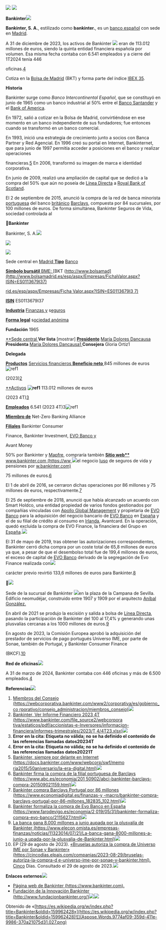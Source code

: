 ﻿![](Aspose.Words.9774af09-359d-411e-9986-370a21075d31.001.png) ![](Aspose.Words.9774af09-359d-411e-9986-370a21075d31.002.png)

**Bankinter![](Aspose.Words.9774af09-359d-411e-9986-370a21075d31.003.png)**

**Bankinter, S. A.**, estilizado como **bankinter.**, es un [banco español](https://es.wikipedia.org/wiki/Anexo:Bancos_de_Espa%C3%B1a) con sede en [Madrid](https://es.wikipedia.org/wiki/Madrid).

A  31  de  diciembre  de  2023,  los  activos  de Bankinter ![](Aspose.Words.9774af09-359d-411e-9986-370a21075d31.004.png) eran  de  113.012  millones  de  euros, siendo la quinta entidad financiera española por volumen.  Esa  misma  fecha  contaba  con  6.541 empleados  y  a  cierre  del  1T2024  tenía  446

oficinas.[4](#_page1_x24.75_y860.25)

Cotiza en la [Bolsa de Madrid](https://es.wikipedia.org/wiki/Bolsa_de_Madrid) (BKT) y forma parte del índice [IBEX 35](https://es.wikipedia.org/wiki/IBEX_35).

**Historia**

Bankinter  surge  como  *Banco  Intercontinental Español*, que se constituyó en junio de 1965 como un  banco  industrial  al  50%  entre  el  [Banco Santander](https://es.wikipedia.org/wiki/Banco_Santander) y el [Bank of America](https://es.wikipedia.org/wiki/Bank_of_America).

En  1972,  salió  a  cotizar  en  la  Bolsa  de  Madrid, convirtiéndose  en  ese  momento  en  un  banco independiente  de  sus  fundadores;  fue  entonces cuando se transformó en un banco comercial.

En  1993,  inició  una  estrategia  de  crecimiento junto a socios con Banca Partner y Red Agencial. En 1996 creó su portal en Internet, Bankinternet, que  para  junio  de  1997  permitía  acceder  a posiciones  en  el  banco  y  realizar  operaciones

financieras.[5](#_page1_x24.75_y891.75) En 2006, transformó su imagen de marca e identidad corporativa.

En  junio  de  2009,  realizó  una  ampliación  de capital que se dedicó a la compra del 50% que aún no  poseía  de  [Línea  Directa](https://es.wikipedia.org/wiki/L%C3%ADnea_Directa_Aseguradora)  a  [Royal  Bank  of Scotland](https://es.wikipedia.org/wiki/Royal_Bank_of_Scotland).

El 2 de septiembre de 2015, anunció la compra de la red de banca minorista [portuguesa](https://es.wikipedia.org/wiki/Portugal) del banco [británico](https://es.wikipedia.org/wiki/Reino_Unido) [Barclays](https://es.wikipedia.org/wiki/Barclays), compuesta por 84 sucursales, por 100 millones de euros. De forma simultánea, Bankinter Seguros de Vida, sociedad controlada al

**Bankinter**

Bankinter, S. A.![](Aspose.Words.9774af09-359d-411e-9986-370a21075d31.005.png)

![](Aspose.Words.9774af09-359d-411e-9986-370a21075d31.006.png)

![](Aspose.Words.9774af09-359d-411e-9986-370a21075d31.007.png)

Sede central en [Madrid ](https://es.wikipedia.org/wiki/Madrid)[**Tipo**](https://es.wikipedia.org/wiki/Tipos_de_entidad_empresarial) [Banco](https://es.wikipedia.org/wiki/Banco)

[**Símbolo bursátil** ](https://es.wikipedia.org/wiki/S%C3%ADmbolo_burs%C3%A1til)[BME: ](https://es.wikipedia.org/wiki/Bolsa_de_Madrid)[BKT (http://www.bolsamad](http://www.bolsamadrid.es/esp/aspx/Empresas/FichaValor.aspx?ISIN=ES0113679I37)

[rid.es/esp/aspx/Empresas/Ficha Valor.aspx?ISIN=ES0113679I3 7)](http://www.bolsamadrid.es/esp/aspx/Empresas/FichaValor.aspx?ISIN=ES0113679I37)

[**ISIN**](https://es.wikipedia.org/wiki/C%C3%B3digo_ISIN) ES0113679I37

[**Industria**](https://es.wikipedia.org/wiki/Industria) [Finanzas y](https://es.wikipedia.org/wiki/Finanzas) s[eguros](https://es.wikipedia.org/wiki/Seguros)

[**Forma legal**](https://es.wikipedia.org/wiki/Personalidad_jur%C3%ADdica) s[ociedad anónima](https://es.wikipedia.org/wiki/Sociedad_an%C3%B3nima)

**Fundación** 1965

[**Sede central ](https://es.wikipedia.org/wiki/Sede_central)**Ver lista** [mostrar] [**Presidente**](https://es.wikipedia.org/wiki/Presidente) [María Dolores Dancausa ](https://es.wikipedia.org/wiki/Mar%C3%ADa_Dolores_Dancausa)**Presidenta** [María Dolores Dancausa1 ](https://es.wikipedia.org/wiki/Mar%C3%ADa_Dolores_Dancausa)**Consejera** Gloria Ortiz1

**Delegada**

[**Productos**](https://es.wikipedia.org/wiki/Bien_econ%C3%B3mico) [Servicios financieros ](https://es.wikipedia.org/wiki/Servicios_financieros)[**Beneficio neto** ](https://es.wikipedia.org/wiki/Ingresos_netos)845 millones de euros![ref1]

(2023)[2](#_page1_x24.75_y785.25)

[**Activos](https://es.wikipedia.org/wiki/Activo_\(contabilidad\)) **![ref1]** 113.012 millones de euros

(2023 4T)[3](#_page1_x24.75_y828.75)

[**Empleados**](https://es.wikipedia.org/wiki/Trabajador) 6.541 (2023 4T)3![ref1]

[**Miembro de**](https://es.wikipedia.org/wiki/Afiliado) Net-Zero Banking Alliance

[**Filiales**](https://es.wikipedia.org/wiki/Filial) Bankinter  Consumer

Finance,  Bankinter Investment, [EVO Banco y](https://es.wikipedia.org/wiki/EVO_Banco)

Avant Money

50% por Bankinter y [Mapfre](https://es.wikipedia.org/wiki/Mapfre), compraría también **[Sitio web**](https://es.wikipedia.org/wiki/Sitio_web)** [www.bankinter.com (https://ww ](https://www.bankinter.com/)![](Aspose.Words.9774af09-359d-411e-9986-370a21075d31.009.png)el negocio [luso](https://es.wikipedia.org/wiki/Portugal) de seguros de vida y pensiones por [w.bankinter.com)](https://www.bankinter.com/)

75 millones de euros.[6](#_page2_x24.75_y161.25)

El  1  de  abril  de  2016,  se  cerraron  dichas  operaciones  por  86 millones y 75 millones de euros, respectivamente.[7](#_page2_x24.75_y191.25)

El  25  de  septiembre  de  2018,  anunció  que  había  alcanzado  un acuerdo  con  Smart  Holdco,  una  entidad  propiedad  de  varios fondos gestionados por compañías vinculadas con [Apollo Global Management](https://es.wikipedia.org/wiki/Apollo_Global_Management) y propietaria de [EVO Banco](https://es.wikipedia.org/wiki/EVO_Banco) para la adquisición del negocio  bancario  de  [EVO  Banco](https://es.wikipedia.org/wiki/EVO_Banco)  en  [España](https://es.wikipedia.org/wiki/Espa%C3%B1a)  y  el  de  su  filial  de crédito al consumo en [Irlanda](https://es.wikipedia.org/wiki/Irlanda), Avantcard. En la operación, quedó excluida la compra de EVO Finance, la financiera del Grupo en [España](https://es.wikipedia.org/wiki/Espa%C3%B1a).![](Aspose.Words.9774af09-359d-411e-9986-370a21075d31.010.png)

El  31  de  mayo  de  2019,  tras  obtener  las  autorizaciones correspondientes, Bankinter cerró dicha compra por un coste total de 65,8 millones de euros ya que, a pesar de que el desembolso total fue de 199,4 millones de euros, el exceso de capital de [EVO Banco](https://es.wikipedia.org/wiki/EVO_Banco) derivado de la segregación de Evo Finance realizada con![](Aspose.Words.9774af09-359d-411e-9986-370a21075d31.011.png)

carácter previo revirtió 133,6 millones de euros para Bankinter.[8](#_page2_x24.75_y221.25)

![](Aspose.Words.9774af09-359d-411e-9986-370a21075d31.012.png)

Sede de la sucursal de Bankinter ![](Aspose.Words.9774af09-359d-411e-9986-370a21075d31.013.png)en la plaza de la Campana de Sevilla. Edificio neomudéjar, construido entre 1907 y 1909 por el arquitecto [Aníbal González.](https://es.wikipedia.org/wiki/An%C3%ADbal_Gonz%C3%A1lez_%C3%81lvarez-Ossorio)

En abril de 2021 se produjo la escisión y salida a bolsa de [Línea Directa](https://es.wikipedia.org/wiki/L%C3%ADnea_Directa_Aseguradora), pasando la participación de Bankinter del 100 al 17,4% y generando unas plusvalías cercanas a los 1000 millones de euros.[9](#_page2_x24.75_y251.25)

En agosto de 2023, la Comisión Europea aprobó la adquisición del prestador de servicios de pago portugués Universo IME, por parte de Sonae, también de Portugal, y Bankinter Consumer Finance

(BKCF).[10](#_page2_x24.75_y294.75)

**Red de oficinas![](Aspose.Words.9774af09-359d-411e-9986-370a21075d31.014.png)**

A 31 de marzo de 2024, Bankinter contaba con 446 oficinas y más de 6.500 empleados.[4](#_page1_x24.75_y860.25)

**Referencias![](Aspose.Words.9774af09-359d-411e-9986-370a21075d31.015.png)**

1. [Miembros del Consejo (https://webcorporativa.bankinter.com/www2/corporativa/es/gobierno_co rporativo/consejo_administracion/miembros_consejo)](https://webcorporativa.bankinter.com/www2/corporativa/es/gobierno_corporativo/consejo_administracion/miembros_consejo)![](Aspose.Words.9774af09-359d-411e-9986-370a21075d31.016.png)
1. [Bankinter, Ver Informe Financiero 2023 4T (https://www.bankinter.com/file_source2/webcorpora tiva/estaticos/pdf/accionistas-e-Inversores/informacion-financiera/informes-trimestrales/2023/T 4/4T23.xlsx)](https://www.bankinter.com/file_source2/webcorporativa/estaticos/pdf/accionistas-e-Inversores/informacion-financiera/informes-trimestrales/2023/T4/4T23.xlsx)![](Aspose.Words.9774af09-359d-411e-9986-370a21075d31.017.png)
1. **Error  en  la  cita:  Etiqueta  <ref>  no  válida;  no  se  ha  definido  el  contenido  de  las referencias llamadas  datos20234T**
1. **Error  en  la  cita:  Etiqueta  <ref>  no  válida;  no  se  ha  definido  el  contenido  de  las <a name="_page1_x24.75_y755.25"></a>referencias llamadas  datos20221T**
1. [Bankinter, siempre por delante en Internet (https://docs.bankinter.com/www/webcorp/swf/memo ria2015/50aniversario/la-era-digital.html)](https://docs.bankinter.com/www/webcorp/swf/memoria2015/50aniversario/la-era-digital.html)![](Aspose.Words.9774af09-359d-411e-9986-370a21075d31.018.png)
6. <a name="_page1_x24.75_y891.75"></a><a name="_page1_x24.75_y860.25"></a><a name="_page1_x24.75_y828.75"></a><a name="_page1_x24.75_y785.25"></a>[Bankinter firma la compra de la filial portuguesa de Barclays (https://www.abc.es/economia/201 50902/abci-bankinter-barclays-compra-201509021159.html)](https://www.abc.es/economia/20150902/abci-bankinter-barclays-compra-201509021159.html)![](Aspose.Words.9774af09-359d-411e-9986-370a21075d31.019.png)
6. [Bankinter compra Barclays Portugal por 86 millones (https://www.economiadigital.es/finanzas-y -macro/bankinter-compra-barclays-portugal-por-86-millones_182835_102.html)](https://www.economiadigital.es/finanzas-y-macro/bankinter-compra-barclays-portugal-por-86-millones_182835_102.html)![](Aspose.Words.9774af09-359d-411e-9986-370a21075d31.020.png)
6. [Bankinter formaliza la compra de Evo Banco en España (https://www.farodevigo.es/economia/2 019/05/31/bankinter-formaliza-compra-evo-banco/2115627.html)](https://www.farodevigo.es/economia/2019/05/31/bankinter-formaliza-compra-evo-banco/2115627.html)![](Aspose.Words.9774af09-359d-411e-9986-370a21075d31.021.png)
6. [La banca gana 8.000 millones a junio aupada por la plusvalía de Bankinter (https://www.elecon omista.es/empresas-finanzas/noticias/11323014/07/21/La-banca-gana-8000-millones-a-junio-a upada-por-la-plusvalia-de-Bankinter.html)](https://www.eleconomista.es/empresas-finanzas/noticias/11323014/07/21/La-banca-gana-8000-millones-a-junio-aupada-por-la-plusvalia-de-Bankinter.html)![](Aspose.Words.9774af09-359d-411e-9986-370a21075d31.022.png)
6. EP<a name="_page2_x24.75_y161.25"></a>  (29  de  agosto  de  2023).  [«Bruselas  autoriza  la  compra  de  Universo  IME por  Sonae  y Bankinter»  (https://cincodias.elpais.com/companias/2023-08-29/bruselas-autoriza-la-compra-d e-universo-ime-por-sonae-y-bankinter.html). Cinco](https://cincodias.elpais.com/companias/2023-08-29/bruselas-autoriza-la-compra-de-universo-ime-por-sonae-y-bankinter.html)<a name="_page2_x24.75_y191.25"></a> Días. Consultado el 29 de agosto de 2023.![](Aspose.Words.9774af09-359d-411e-9986-370a21075d31.023.png)

<a name="_page2_x24.75_y221.25"></a>**Enlaces externos![](Aspose.Words.9774af09-359d-411e-9986-370a21075d31.024.png)**

- [Página web de Bankinter (https://www.bankinter.com).](https://www.bankinter.com/)
- <a name="_page2_x24.75_y251.25"></a>[Fundación de la Innovación Bankinter (http://www.fundacionbankinter.org/)](http://www.fundacionbankinter.org/)![](Aspose.Words.9774af09-359d-411e-9986-370a21075d31.025.png)![](Aspose.Words.9774af09-359d-411e-9986-370a21075d31.026.png)

<a name="_page2_x24.75_y294.75"></a>Obtenido de «[https://es.wikipedia.org/w/index.php?title=Bankinter&oldid=159962428»](https://es.wikipedia.org/w/index.php?title=Bankinter&oldid=159962428)![](Aspose.Words.9774af09-359d-411e-9986-370a21075d31.027.png)

[ref1]: Aspose.Words.9774af09-359d-411e-9986-370a21075d31.008.png
